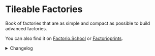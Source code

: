 # Tileable Factories

Book of factories that are as simple and compact as possible to build advanced factories.

You can also find it on [Factorio.School](https://www.factorio.school/view/-OBdq3vJ2slIWEDAXEeM) or [Factorioprints](https://factorioprints.com/view/-OBdq3vJ2slIWEDAXEeM).

<details>
<summary>Changelog</summary>

## v0.37.0
- Removed substitutes for sulfur, pipes, lubricant, and green circuit.
- Reduced the number of belts from 7 to 4 of iron plates for artillery shells
- Unified Metallurgic science with other sciences to 240/s.
- Updated FAQ
  
## v0.36.0
- Removed laser turret and mines factory.
- UPS-optimized.
- Lots of polishing of minor things.

## v0.35.0
- Added sulfur factory(120/s and 240/s) for Vulcanus.
- Added timer and counter measurement tools.
- Redesigned, compacted, and pushed the overlooked factories to their limits.
- Removed poles and gate factories because they can be crafted in the smart mall.
- Reorganized books.
- Updated FAQ.

## v0.34.0
- Added artillery shell(60/s), pipes(240/s, 120/s), ice platform(12/s), foundation(36/s), scrap recycler(120/s) factories.
- Removed the spear (spaceship) as it no longer serves its purpose and requires a redesign.
- Pushed most of the designs, including the game engine, to their limits.

## v0.33.0
- Added input requirements to every factory and fixed many minor issues.
- Added universal Refined Concrete(240/s) factory.
- Added tools to measure throughput.

## v0.32.0
- Added Smart Malls. Mostly from early to late game and transition to Quality Enhancers.
- Added new Quality Enhancers and reduced space of rest by 20-40% thanks to new circuit network changes.
- Reduced space by 15-20% of Iron/Copper/Steel factories for Vulcanus and Space.
- Updated FAQ
- [Tests] Removed redundant combinators

## v0.31.0
- Added silo and wagon drilling, 2640/s and 3840/s, respectively.
- Rebuilt the water supply for the Plastic and Refined Concrete factories in Vulcanus to accommodate (another) game fluid changes.
- [Tests] Reworked the test lab, including a testing framework for better maintenance.
- Fixed fusion reactor low power under load ([Issue 16](https://github.com/Xeinaemm/Factorio-Tileable-Factories/issues/16))
- Added Holmium Ore to unwanted products in Quality Recycler ([Issue 17](https://github.com/Xeinaemm/Factorio-Tileable-Factories/issues/17))
- Added missing pipe in quantum processor factory ([Issue 18](https://github.com/Xeinaemm/Factorio-Tileable-Factories/issues/18))
- Many minor changes, such as adding missing power poles, circuit network constraints, or additional inputs/outputs for better blueprint tiling.
  
## v0.30.1
- Added missing pipe connection of fluoroketone (hot) in fluoroketone factory([Issue 12](https://github.com/Xeinaemm/Factorio-Tileable-Factories/issues/12))
- Removed clog related to overflow of petroleum gas in Vulcanus fuel factory([Issue 13](https://github.com/Xeinaemm/Factorio-Tileable-Factories/issues/13))
- Reduced space of fusion power cell factory by another 10%.

## v0.30.0
- Added multipurpose space platform - Spear.
- Added space deconstructor to remove items from blueprints that can be safely removed in space.
- Increased steel plate factory throughput from 160/s to 240/s. Added Gleba steel plate factory.
- Quality Enhancer stock quantity is limited to legendary items. When the buffer is full, all remaining resources will be trashed to maximize resource sharing. ([Issue 4](https://github.com/Xeinaemm/Factorio-Tileable-Factories/issues/4))
- Fixed fluoroketone (hot) overflow bug in a fluoroketone factory. Now factory prioritizes external input of fluoroketone (hot). ([Issue 5](https://github.com/Xeinaemm/Factorio-Tileable-Factories/issues/5))
- Reduced space of most Aquilo factories by 20-50%. ([Issue 8](https://github.com/Xeinaemm/Factorio-Tileable-Factories/issues/8))
- Added unsafe downgrade planners for belts, splitters, and inserters. They are unsafe because reverting requires a super force build of an initial blueprint on a placed factory. Never use this against a book. For now, not every blueprint can be downgraded because of the turbo underground belt length requirements. ([Issue 10](https://github.com/Xeinaemm/Factorio-Tileable-Factories/issues/10))
- Fixed input belts in space iron, steel, and copper factories that prevented them from being tiled.
- Removed external Substations in the Explosive rocket factory.

## v0.29.1
- Fixed misplaced inserters and Requester chest in Foundry Quality Enhancer ([Issue 3](https://github.com/Xeinaemm/Factorio-Tileable-Factories/issues/3))
- Rebuilt refined concrete (Vulcanus) factory to hit 240/s when a problem with steam condensation is fixed ([Issue 118644](https://forums.factorio.com/118644))
- One iron plate input was removed in Space Science.
- Added tileable input belts for Biolab.

## v0.29.0
- Added splitter, bulk inserter, stack inserter, refined concrete (Vulcanus), space platform foundation, and beacon factories.
- Redesigned belt and underground belts to use Vulcanus-specific recipes and also moved them alongside modules to planet-specific books
- Removed "To remove" book.

## v0.28.0
- Added belt and underground belt factories.
- Redesigned and increased the robot factory's throughput from 40/s to 80/s. This is 20% more space efficient than using two 40/s.
- Revisited all blueprints and the space of most factories was reduced by 5-20%. In many cases, recyclers are more efficient than heating towers. The plans also use my belt balancers, which reduce space by 2x-10x compared to Raynquist's Belt Balancers.
- Fusion reactor (22.5GW) operates on normal-quality substations without power losses.
- [Tests] Added description to constant values used in fluid tests. 
  
## v0.27.0
- Added Modules factories (6/s).
- Redesigned Military and Production Science, increased throughput from 80/s to 240/s, and sorted inputs by type. Moved old designs to the 'To remove' book. Military Science now requires walls rather than raw materials because otherwise, you would need an extra 8 belts of stone.
- Redesigned Agricultural Science, increased throughput from 60/s to 120/s. Moved the old design to the 'To remove' book.
- Halved the number of belt inputs in Utility Science.
- Updated book image.

## v0.26.0
- Added fuel factories to space platforms and the final part of the factories needed for [10 Books Full of Rails](https://github.com/Opinionated-Blueprints/10-Books-Full-of-Rails), including robots and solar elements.
- Updated blueprint descriptions.

## v0.25.0
- Added all military and pipe-related factories, needed in bulk to perform wall maintenance work when using [10 Books Full of Rails](https://github.com/Opinionated-Blueprints/10-Books-Full-of-Rails).
- Replaced heating towers with Recyclers at Lubricant factory for Nauvis. This adds no value and allows for a 20% reduction in space.
- Changed the direction of the end of the belt in Promethium Science to prevent Biter eggs from spoiling.
- Tweaked asteroid crusher. Now it produces stable 960/s when one product clogs the entire system.
- Removed items related to god controller from the main book.
- [Tests] The floating-point arithmetic of fluid pumping speed is more accurate, has an error of less than 0.01% compared to game mechanics, and doesn't cause integer overflow.

## v0.24.0
- Added Space Science (240/s) and moved the old one to the Substitutes book.
- Improved asteroid crusher load balancer. Now it can reach 950/s when one product clogs the entire system.
- Added stock quantity parameter to Quality Enhancers.

## v0.23.0
- Added fusion reactor, asteroid crusher, and shredder for space platform.
- Changed calcite belt direction to be similar to the space version for iron, copper plates, and steel for the Vulcanus. Easier to build many of these in a row.
- Increased throughput of railgun ammo factory from 20/s to 40/s.
- Added boiler to quality switch upgrade planners.
  
## v0.22.0
- Added Military book with piercing ammo, explosive rockets, and railgun ammo.
- Added iron, copper plates, and steel for the Vulcanus and Space platform.
- Added explosives for Nauvis and Space platform.
- Removed Rails book as it's a broken experimental branch compared to the current version of factories and needs a redesign. You can find it on GitHub in the development folder.

## v0.21.0
- Added Lubricant for each planet.
- Grouped Nauvis-specific plans into a book.
- Reduced Agricultural tower farm throughput from 39/s to 30/s. Did I miss something, did the growth time change from 4m to 5m?
- Updated FAQ.
- [Tests] Added tolerance parameter to grid plans.
- [Tests] Added throughput information and blueprint icons on a map display.

## v0.20.0
- Added spoilage management to Biolab. When using Agricultural science, do not choose belts that use a splitter, otherwise, the biolab will be clogged forever and require rebuilding.
- Unified throughputs per second (TPS) according to legendary quality and maximum productivity bonus. Some factories may produce more than TPS, but this will not change the number of factories needed unless you want to build 10+ in one place and find the most optimal number of belts. The most prominent example is rocket fuel factories or Production Science for which bandwidth is 20% higher than TPS. It's a compromise between pushing it to its limits and presenting values that are easy to understand, calculate, and use.
- [Tests] Added tolerance parameter to tests.
  
## v0.19.0

- Blueprints can now target any quality except the Rails book.
- Reduced the quality of all electrical poles and substations to normal, except the Rails book.
- Replaced steel chests with iron chests at the Kovarex enrichment factory to exclude them from quality switches.
- Removed clogging at Military Science.
- Halved the required productivity percentage for all rocket fuel factories and rounded the throughput to 20, 60, or 120 per second. It is easier to calculate things and more achievable for most. In the future, I will prepare a cheat sheet with throughputs for different qualities and productivity levels.

## v0.18.0

- Added upgrade planners to quality switching. The current version isn't ready to support lower-quality electric poles and substations.
- Added FAQ.
- Reduced quality of some pipes, all Agricultural towers, and Roboports to normal quality.

## v0.17.0

- Added a special book called "To remove" for blueprints that will be removed in the future. If you need any of these, move them out.
- Redesigned Promethium Science and increased throughput from 150/s to 240/s. Old blueprint is in 'To remove' book.
- Grouped planet-specific blueprints into internal books.
- Removed clogging from Rocket Fuel factory(oil) during light oil shortages.
- Added input information to all blueprints.
- Added missing lamps except for Aquilo blueprints. Lamps ruin the visual phenomenon of a hot heat pipe.
- Fixed declared blue circuit throughput from 30/s to 60/s.
- Factory producing sulfur and sulfuric acid excluding lubricant can work in sulfur acid mode (9000/s), sulfur(480/s), or mixed. Moved the iron plate belt closer to the sulfuric acid input and fixed the unattainable throughput of 9000/s.
- Rounded Kovarex enrichment declared factory throughput from 17/s to 16/s. Doubled uranium-235 buffer from 40 to 80. It will take longer to warm up but later produce a stable 16/s without the need for an extra 40% more machines. Inserters aren't fast enough to provide instant 40 uranium-235 without interruption.
- Redesigned steel factory to match with iron and copper plates input/output. Removed clogging, because like in Factorio, the direction, and position of the inserters matter when loading onto the belt.
- Added extra inserter at the end of the Battery factory to fix periodic gaps.
- Fixed the belt direction and quality of the inserters in the thermal power plant to make it tileable.
- Fusion Reactor requests Fluoroketone(Cold) until the storage tank starts to buffer it to prevent over-delivery.
- Extra line balancer at the end of Automation Science to prevent line gaps.
- Reversed lines of steel and iron plate at Chemical Science because it clogged the system.
- Changed Green Circuit line direction at Utility Science because it clogged the system.
- Moved line balancer to prevent line gaps at Superconductor factory.
- Added extra input inserters in Tungsten plate factory preventing line gaps.
- Replaced scrap filter with output priority to reduce Scrap Recycler clogging.

## v0.16.0

- Added Promethium Science and Quantum Processor factories.
- Added Cryogenic Science(120/s) and Fusion Power Cell(144/s).
- Added additional heating towers and made minor changes to spoilage management for most Gleba blueprints. I did this because, after several hundred hours of stress testing in the lab, some designs failed for unknown reasons. The game showed nutrients but somehow under the hood, there was only spoilage.
- Updated blueprints image.
- Tuned the Ammonia Factory and increased its efficiency from 4500/s to 6000/s.
- Power poles change in Lithium plate factory.
- Fluoroketone(Cold) factory also accept Fluoroketone(hot), especially useful with combination of Cryogenic Science farms. The pipes of both factories match now.

## v0.14.0

- Added Lithium plate, Fluoroketone(Cold), ice and ammonia factories.
- Moved a few heat pipes and added electric poles to the power plant for Gleba, Aquilo.
- Reduced space by 10% and overall power consumption by replacing the Cryogenic plant with a Chemical plant producing solid fuel for Rocket fuel.

## v0.13.0

- Added Rocket fuel and electricity(408 MW) for Gleba and Aquilo.

## v0.12.0

- Added Carbon Fiber, Sulfur, and Plastic at Gleba.
- Redesigned bacteria management for copper and iron plates using better-quality chests. Now blueprints produce stable 240/s after warm-up.
- Added missing lamps across various blueprints.
- Updated blueprint image.

## v0.11.0

- Added Copper and Iron plate factories at Gleba.
- Added extra anti-spoilage changes to Yumako Mash, Jelly, and Bioflux.
- Added inserter at the end of the electric furnaces producing copper and iron plates. Blueprint didn't always produce a perfect 240/s.

## v0.10.0

- Added Agricultural Science(60/s).
- Added Yumako Mash, Jelly, Bioflux, and Agricultural Tower farm.

## v0.9.0

- Added Metallurgic and Electromagnetic Science - both 120/s.
- Redesigned Low Density Structure factory for Vulcanus. 20% less space and a more visually pleasing arrangement.

## v0.8.0

- Added Scrap Recycler for normal quality products needed in manufacturing. Should be placed before Quality Recycler or as a separate line. Allows to set 9 exclusive filters or 45 mixed but the number of chests can be extended.
- Added Quality Enhancer(Electric furnace).
- Quality Recycler allows to set of unlimited amounts of unwanted products. You can add them in Constant Combinator and this setting is shared across all Quality Recyclers.
- Reduced number of requested items from 200 to 20 for Quality Enhancers. It allows for better resource management where more machines can work in parallel. Chests will trash any exceeding number of resources.
- Changed requester chests to buffer chests for rare and epic quality results. It allows sharing resources to speed up legendary crafting. Solves the problem of resource hoarding by one type of product. When there were not enough rare and epic ingredients, many machines simply stopped and only legendary quality ones worked. Just make sure you have a separate logistics network for such farms, as it will use all the rare and above ingredients until the chest is full of legendaries.
- Fixed not linked ingredient parameters in Quality Enhancer(Foundry).

## v0.7.0

- Added Rocket Fuel for Fulgora.
- Added factories for Tungsten plate, Tungsten carbide, Plastic, Rocket Fuel, and Low Density Structure at Vulcanus.
- Quality Enhancers have an additional 2-3 beacons for legendary crafting to speed up things.
- Supercapacitor directly produces Holmium Solution because there are not so many places to use it so it doesn't make sense to deliver it.

## v0.6.0

- Added Holmium plate(960/s)
- Added Superconductor(480/s)
- Added Supercapacitor(120/s)
- Added to Quality Enhancers missing pipes and extra inserters that transfer byproducts directly to machines to reduce the number of items on the belt. Lamps and poles were slightly moved.
- [BUG] Changed in Quality Enhancers quality modules to productivity modules in legendary machines.
- Quality Recycler allows to setting of up to 4 filters for unwanted products above rare quality to recycle. Done for scrap by default. The chests were slightly moved.

## v0.5.0

- Added universal Quality Recycler (below rare) and Quality Enhancer (rare and above).
- Renamed book from 'stackable' to 'tileable' factories.

## v0.4.0

- [Rails] Added Military Science (480/s).
- [Rails] Added Production Science (480/s).
- [Rails] Added Biolab (57000 SPM). A typical rail setup of 960/s can feed up to 8 of these and generate 456000 SPM.

## v0.3.1

- [Rails] Unified power poles connections.
- [Rails] Replaced bulk inserters with stack inserters for unloading onto belts.
- [Rails] Added missing train station requester setups.

## v0.3.0

- Added Nuclear Fuel factory.
- Added Battery factory.
- Rebuilt sulfur and sulfuric acid setup, same space, twice more sulfur(480/s), and 3 times more sulfuric acid(9000/s). Force build will work on previous versions.
- Moved some electric poles in the rocket fuel factory to fix unplanned asymmetrical imperfections.
- Added experimental rail version of factories integrated with [10 Books Full of Rails](https://github.com/Opinionated-Blueprints/10-Books-Full-of-Rails)

## v0.2.0

- Added belt input information for factories with more than two inputs.
- Added Military Science
- Rebuilt uranium processing to use belts and uranium ore directly.

## v0.1.0

- Initial version

</details>
